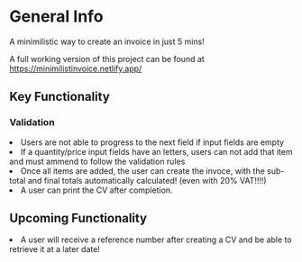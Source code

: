 # General Info

A minimilistic way to create an invoice in just 5 mins!

A full working version of this project can be found at https://minimilistinvoice.netlify.app/

## Key Functionality

### Validation

<li> Users are not able to progress to the next field if input fields are empty
<li> If a quantity/price input fields have an letters, users can not add that item and must ammend to follow the validation rules
<li> Once all items are added, the user can create the invoce, with the sub-total and final totals automatically calculated! (even with 20% VAT!!!!)
<li> A user can print the CV after completion.

## Upcoming Functionality

<li> A user will receive a reference number after creating a CV and be able to retrieve it at a later date!
